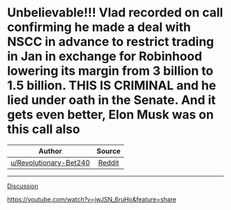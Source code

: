 Unbelievable!!! Vlad recorded on call confirming he made a deal with NSCC in advance to restrict trading in Jan in exchange for Robinhood lowering its margin from 3 billion to 1.5 billion. THIS IS CRIMINAL and he lied under oath in the Senate. And it gets even better, Elon Musk was on this call also
============================================================================================================================================================================================================================================================================================================

| Author       | Source       | 
| :-------------: |:-------------:|
|  [u/Revolutionary-Bet240](https://www.reddit.com/user/Revolutionary-Bet240/) | [Reddit](https://www.reddit.com/r/WallStreetbetsELITE/comments/p74i2g/unbelievable_vlad_recorded_on_call_confirming_he/?utm_source=share&utm_medium=ios_app&utm_name=iossmf) | 

---

[Discussion](https://www.reddit.com/r/WallStreetbetsELITE/search?q=flair_name%3A%22Discussion%22&restrict_sr=1)

<https://youtube.com/watch?v=jwJSN_6ruHo&feature=share>
